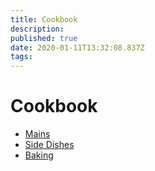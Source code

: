 ```yaml
---
title: Cookbook
description: 
published: true
date: 2020-01-11T13:32:08.837Z
tags: 
---
```


# Cookbook
+ [Mains](Mains)
+ [Side Dishes](Side_Dishes)
+ [Baking](Baking)